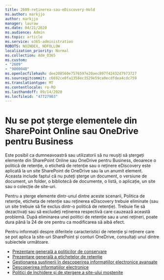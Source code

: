 ```yaml
---
title: 2609-reținerea-sau-eDiscovery-Hold
ms.author: markjjo
author: markjjo
manager: lauraw
ms.date: 04/21/2020
ms.audience: Admin
ms.topic: article
ms.service: o365-administration
ROBOTS: NOINDEX, NOFOLLOW
localization_priority: Normal
ms.collection: Adm_O365
ms.custom:
- "2609"
- "9000048"
ms.openlocfilehash: dee208560e7576597e20aec897f42432d7973727
ms.sourcegitcommit: c6692ce0fa1358ec3529e59ca0ecdfdea4cdc759
ms.translationtype: MT
ms.contentlocale: ro-RO
ms.lasthandoff: 09/14/2020
ms.locfileid: "47727903"
---
```

# <a name="unable-to-delete-items-in-sharepoint-online-or-onedrive-for-business"></a>Nu se pot șterge elementele din SharePoint Online sau OneDrive pentru Business

Este posibil ca dumneavoastră sau utilizatorii să nu reușiți să ștergeți elemente din SharePoint Online sau OneDrive pentru Business, deoarece o politică de retenție, o etichetă de retenție sau o reținere eDiscovery este aplicată la un site SharePoint de OneDrive sau la un anumit element. Aceasta include faptul că nu puteți șterge un document, o versiune de document, un folder, o bibliotecă de documente, o listă, o aplicație, un site sau o colecție de site-uri. 

Pentru a șterge elemente dintr-unul dintre aceste scenarii, Politica de retenție, eticheta de retenție sau reținerea eDiscovery trebuie eliminate (sau un site trebuie să fie exclus dintr-o politică de retenție). Trebuie fie să dezactivați sau să excludeți reținerea respectivă care cauzează această problemă. După eliminarea unei politici de retenție sau a unei rețineri, poate dura până la 24 de ore pentru ca modificarea să aibă efect. 

Pentru informații despre diferitele caracteristici de retenție și reținere care se pot aplica la site-uri SharePoint și conturi OneDrive, consultați unul dintre subiectele următoare.

- [Prezentare generală a politicilor de conservare](https://docs.microsoft.com/microsoft-365/compliance/retention-policies)
- [Prezentare generală a etichetelor de retenție](https://docs.microsoft.com/microsoft-365/compliance/labels)
- [Gestionarea susținerii în descoperirea informațiilor electronice avansate](https://docs.microsoft.com/microsoft-365/compliance/managing-holds)
- [Descoperirea informațiilor electronice](https://docs.microsoft.com/microsoft-365/compliance/ediscovery-cases#step-4-place-content-locations-on-hold)
- [Politici de închidere și de ștergere a site-ului moștenite](https://support.office.com/article/Use-policies-for-site-closure-and-deletion-A8280D82-27FD-48C5-9ADF-8A5431208BA5)